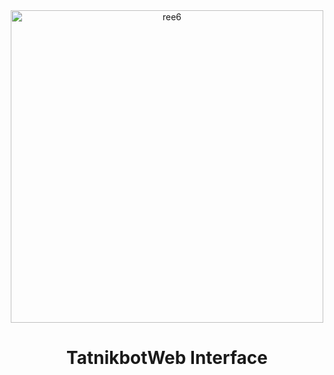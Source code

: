 <div align="center">
<img src="https://i.imgur.com/maWpMjY.png" style="height: 500px;align: center;" alt="ree6"/>

# TatnikbotWeb Interface
